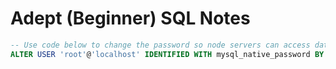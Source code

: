 # Adept (Beginner) SQL Notes

``` SQL
-- Use code below to change the password so node servers can access database. 
ALTER USER 'root'@'localhost' IDENTIFIED WITH mysql_native_password BY 'root'


```

